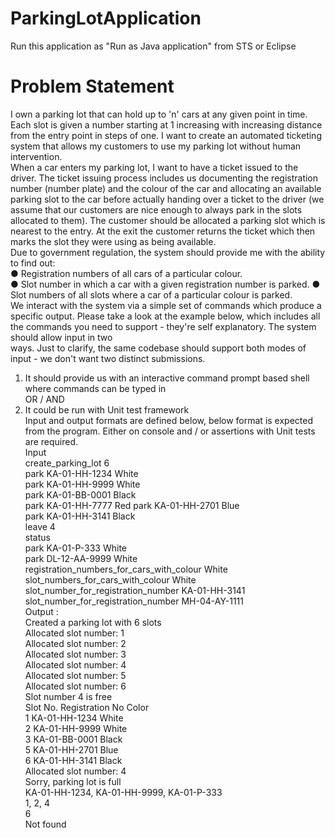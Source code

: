 # ParkingLotApplication
Run this application as "Run as Java application" from STS or Eclipse


Problem Statement
====================
I own a parking lot that can hold up to 'n' cars at any given point in time. Each slot is given  a number starting at 1 increasing with increasing distance from the entry point in steps of  one. I want to create an automated ticketing system that allows my customers to use my  parking lot without human intervention.  
When a car enters my parking lot, I want to have a ticket issued to the driver. The ticket  issuing process includes us documenting the registration number (number plate) and the  colour of the car and allocating an available parking slot to the car before actually handing  over a ticket to the driver (we assume that our customers are nice enough to always park  in the slots allocated to them). The customer should be allocated a parking slot which is  nearest to the entry. At the exit the customer returns the ticket which then marks the slot  they were using as being available.  
Due to government regulation, the system should provide me with the ability to find  out:  
● Registration numbers of all cars of a particular colour.  
● Slot number in which a car with a given registration number is parked.  ● Slot numbers of all slots where a car of a particular colour is parked.  
We interact with the system via a simple set of commands which produce a specific  output. Please take a look at the example below, which includes all the commands  you need to support - they're self explanatory. The system should allow input in two  
ways. Just to clarify, the same codebase should support both modes of input - we  don't want two distinct submissions.  
1) It should provide us with an interactive command prompt based shell where  commands can be typed in  
OR / AND  
2) It could be run with Unit test framework  
Input and output formats are defined below, below format is expected from the program.  Either on console and / or assertions with Unit tests are required.  
Input  
 create_parking_lot 6  
park KA-01-HH-1234 White  
park KA-01-HH-9999 White  
park KA-01-BB-0001 Black  
park KA-01-HH-7777 Red 
park KA-01-HH-2701 Blue  
park KA-01-HH-3141 Black  
leave 4  
status  
park KA-01-P-333 White  
park DL-12-AA-9999 White  
registration_numbers_for_cars_with_colour White  slot_numbers_for_cars_with_colour White  
slot_number_for_registration_number KA-01-HH-3141  slot_number_for_registration_number MH-04-AY-1111  
Output :  
Created a parking lot with 6 slots  
Allocated slot number: 1  
Allocated slot number: 2  
Allocated slot number: 3  
Allocated slot number: 4  
Allocated slot number: 5  
Allocated slot number: 6  
Slot number 4 is free  
Slot No. Registration No Color  
1 KA-01-HH-1234 White  
2 KA-01-HH-9999 White  
3 KA-01-BB-0001 Black  
5 KA-01-HH-2701 Blue  
6 KA-01-HH-3141 Black  
Allocated slot number: 4  
Sorry, parking lot is full  
KA-01-HH-1234, KA-01-HH-9999, KA-01-P-333  
1, 2, 4  
6  
Not found 

